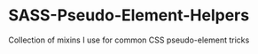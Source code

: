 SASS-Pseudo-Element-Helpers
===========================

Collection of mixins I use for common CSS pseudo-element tricks

